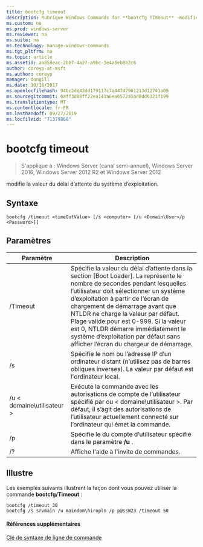 ```yaml
---
title: bootcfg timeout
description: Rubrique Windows Commands for **bootcfg Timeout** -modifie la valeur du délai d’attente du système d’exploitation.
ms.custom: na
ms.prod: windows-server
ms.reviewer: na
ms.suite: na
ms.technology: manage-windows-commands
ms.tgt_pltfrm: na
ms.topic: article
ms.assetid: aa858eac-2bb7-4a27-a9bc-3e4a6eb8b2c6
author: coreyp-at-msft
ms.author: coreyp
manager: dongill
ms.date: 10/16/2017
ms.openlocfilehash: 94bc2de43dd179117c7a44747961213d12741a09
ms.sourcegitcommit: 6aff3d88ff22ea141a6ea6572a5ad8dd6321f199
ms.translationtype: MT
ms.contentlocale: fr-FR
ms.lasthandoff: 09/27/2019
ms.locfileid: "71379868"
---
```

# <a name="bootcfg-timeout"></a>bootcfg timeout

>S'applique à : Windows Server (canal semi-annuel), Windows Server 2016, Windows Server 2012 R2 et Windows Server 2012

modifie la valeur du délai d’attente du système d’exploitation.

## <a name="syntax"></a>Syntaxe
```
bootcfg /timeout <timeOutValue> [/s <computer> [/u <Domain\User>/p <Password>]]
```
## <a name="parameters"></a>Paramètres

|        Paramètre        |                                                                                                                                                                                  Description                                                                                                                                                                                   |
|-------------------------|--------------------------------------------------------------------------------------------------------------------------------------------------------------------------------------------------------------------------------------------------------------------------------------------------------------------------------------------------------------------------------|
| /Timeout <timeOutValue> | Spécifie la valeur du délai d’attente dans la section [Boot Loader]. La <timeOutValue> représente le nombre de secondes pendant lesquelles l’utilisateur doit sélectionner un système d’exploitation à partir de l’écran de chargement de démarrage avant que NTLDR ne charge la valeur par défaut. Plage valide pour <timeOutValue> est 0-999. Si la valeur est 0, NTLDR démarre immédiatement le système d’exploitation par défaut sans afficher l’écran du chargeur de démarrage. |
|      /s <computer>      |                                                                                                                               Spécifie le nom ou l’adresse IP d’un ordinateur distant (n’utilisez pas de barres obliques inverses). La valeur par défaut est l'ordinateur local.                                                                                                                               |
|    /u < domaine\utilisateur >     |                                                                                       Exécute la commande avec les autorisations de compte de l’utilisateur spécifié par <User> ou < domaine\utilisateur >. Par défaut, il s’agit des autorisations de l’utilisateur actuellement connecté sur l’ordinateur qui émet la commande.                                                                                        |
|      /p <Password>      |                                                                                                                                            Spécifie le <Password> du compte d’utilisateur spécifié dans le paramètre **/u** .                                                                                                                                             |
|           /?            |                                                                                                                                                                      Affiche l'aide à l'invite de commandes.                                                                                                                                                                      |

## <a name="BKMK_examples"></a>Illustre
Les exemples suivants illustrent la façon dont vous pouvez utiliser la commande **bootcfg/Timeout** :
```
bootcfg /timeout 30
bootcfg /s srvmain /u maindom\hiropln /p p@ssW23 /timeout 50
```
#### <a name="additional-references"></a>Références supplémentaires
[Clé de syntaxe de ligne de commande](command-line-syntax-key.md)
